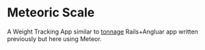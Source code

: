 # Meteoric Scale

A Weight Tracking App similar to [tonnage](http://github.com/chaserx/tonnage) Rails+Angluar app written previously but here using Meteor.
